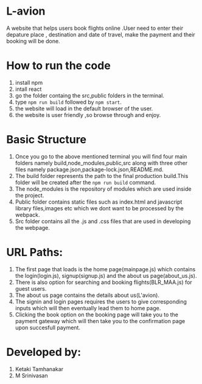 # L-avion
A website that helps users book flights online .User need to enter their depature place , destination and date of travel, make the payment and their booking will be done.


# How to run the code
1) install npm
2) intall react
3) go the folder containg the src,public folders in  the terminal.
4) type ```npm run build``` followed by ```npm start```.
5) the website will load in the default browser of the user.
6) the website is user friendly ,so browse through and enjoy.



# Basic Structure
1) Once you go to the above mentioned terminal you will find four main folders namely build,node_modules,public,src along with three other files namely package.json,package-lock.json,README.md.
2) The build folder represents the path to the final production build.This folder will be created after the ```npm run build``` command.
3) The node_modules is the repository of modules which are used inside the project.
4) Public folder contains static files such as index.html and javascript library files,images etc which we dont want to be processed by the webpack.
5) Src folder contains all the .js and .css files that are used in developing  the webpage.

# URL Paths:
1) The first page that loads is the home page(mainpage.js) which contains the login(login.js), signup(signup.js) and the about us page(about_us.js).
2) There is also option for searching and booking flights(BLR_MAA.js) for guest users.
3) The about us page contains the details about us(L'avion).
4) The signin and login pages requires the users to give corresponding inputs which will then eventually lead them to home page.
5) Clicking the book option on the booking page will take you to the payment gateway which will then take you to the confirmation page upon succesfull payment.

# Developed by:
1) Ketaki Tamhanakar
2) M Srinivasan

